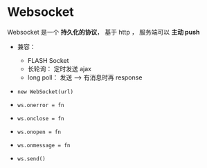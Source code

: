 
# Websocket

Websocket 是一个 **持久化的协议**， 基于 http ， 服务端可以 **主动 push**

- 兼容：
	- FLASH Socket
	- 长轮询： 定时发送 ajax
	- long poll： 发送 --> 有消息时再 response

- `new WebSocket(url)`
- `ws.onerror = fn`
- `ws.onclose = fn`
- `ws.onopen = fn`
- `ws.onmessage = fn`
- `ws.send()`